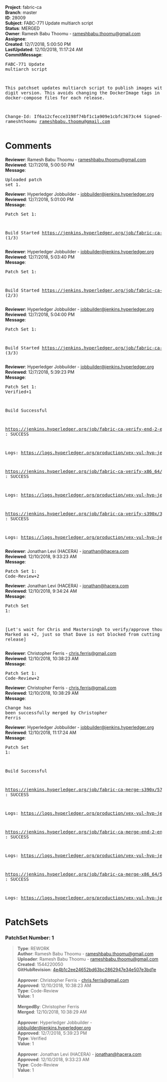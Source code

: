 <strong>Project</strong>: fabric-ca<br><strong>Branch</strong>: master<br><strong>ID</strong>: 28009<br><strong>Subject</strong>: FABC-771 Update multiarch script<br><strong>Status</strong>: MERGED<br><strong>Owner</strong>: Ramesh Babu Thoomu - rameshbabu.thoomu@gmail.com<br><strong>Assignee</strong>:<br><strong>Created</strong>: 12/7/2018, 5:00:50 PM<br><strong>LastUpdated</strong>: 12/10/2018, 11:17:24 AM<br><strong>CommitMessage</strong>:<br><pre>FABC-771 Update multiarch script

This patchset updates multiarch script to publish images
with two digit version. This avoids changing the DockerImage tags
in SDK docker-compose files for each release.

Change-Id: If6a12cfecce3198f74bf1c1a909e1cbfc3673c44
Signed-off-by: rameshthoomu <rameshbabu.thoomu@gmail.com>
</pre><h1>Comments</h1><strong>Reviewer</strong>: Ramesh Babu Thoomu - rameshbabu.thoomu@gmail.com<br><strong>Reviewed</strong>: 12/7/2018, 5:00:50 PM<br><strong>Message</strong>: <pre>Uploaded patch set 1.</pre><strong>Reviewer</strong>: Hyperledger Jobbuilder - jobbuilder@jenkins.hyperledger.org<br><strong>Reviewed</strong>: 12/7/2018, 5:01:00 PM<br><strong>Message</strong>: <pre>Patch Set 1:

Build Started https://jenkins.hyperledger.org/job/fabric-ca-verify-s390x/3588/ (1/3)</pre><strong>Reviewer</strong>: Hyperledger Jobbuilder - jobbuilder@jenkins.hyperledger.org<br><strong>Reviewed</strong>: 12/7/2018, 5:03:40 PM<br><strong>Message</strong>: <pre>Patch Set 1:

Build Started https://jenkins.hyperledger.org/job/fabric-ca-verify-end-2-end-x86_64/902/ (2/3)</pre><strong>Reviewer</strong>: Hyperledger Jobbuilder - jobbuilder@jenkins.hyperledger.org<br><strong>Reviewed</strong>: 12/7/2018, 5:04:00 PM<br><strong>Message</strong>: <pre>Patch Set 1:

Build Started https://jenkins.hyperledger.org/job/fabric-ca-verify-x86_64/3486/ (3/3)</pre><strong>Reviewer</strong>: Hyperledger Jobbuilder - jobbuilder@jenkins.hyperledger.org<br><strong>Reviewed</strong>: 12/7/2018, 5:39:23 PM<br><strong>Message</strong>: <pre>Patch Set 1: Verified+1

Build Successful 

https://jenkins.hyperledger.org/job/fabric-ca-verify-end-2-end-x86_64/902/ : SUCCESS

Logs: https://logs.hyperledger.org/production/vex-yul-hyp-jenkins-3/fabric-ca-verify-end-2-end-x86_64/902

https://jenkins.hyperledger.org/job/fabric-ca-verify-x86_64/3486/ : SUCCESS

Logs: https://logs.hyperledger.org/production/vex-yul-hyp-jenkins-3/fabric-ca-verify-x86_64/3486

https://jenkins.hyperledger.org/job/fabric-ca-verify-s390x/3588/ : SUCCESS

Logs: https://logs.hyperledger.org/production/vex-yul-hyp-jenkins-3/fabric-ca-verify-s390x/3588</pre><strong>Reviewer</strong>: Jonathan Levi (HACERA) - jonathan@hacera.com<br><strong>Reviewed</strong>: 12/10/2018, 9:33:23 AM<br><strong>Message</strong>: <pre>Patch Set 1: Code-Review+2</pre><strong>Reviewer</strong>: Jonathan Levi (HACERA) - jonathan@hacera.com<br><strong>Reviewed</strong>: 12/10/2018, 9:34:24 AM<br><strong>Message</strong>: <pre>Patch Set 1:

[Let's wait for Chris and Mastersingh to verify/approve though. Marked as +2, just so that Dave is not blocked from cutting the release]</pre><strong>Reviewer</strong>: Christopher Ferris - chris.ferris@gmail.com<br><strong>Reviewed</strong>: 12/10/2018, 10:38:23 AM<br><strong>Message</strong>: <pre>Patch Set 1: Code-Review+2</pre><strong>Reviewer</strong>: Christopher Ferris - chris.ferris@gmail.com<br><strong>Reviewed</strong>: 12/10/2018, 10:38:29 AM<br><strong>Message</strong>: <pre>Change has been successfully merged by Christopher Ferris</pre><strong>Reviewer</strong>: Hyperledger Jobbuilder - jobbuilder@jenkins.hyperledger.org<br><strong>Reviewed</strong>: 12/10/2018, 11:17:24 AM<br><strong>Message</strong>: <pre>Patch Set 1:

Build Successful 

https://jenkins.hyperledger.org/job/fabric-ca-merge-s390x/578/ : SUCCESS

Logs: https://logs.hyperledger.org/production/vex-yul-hyp-jenkins-3/fabric-ca-merge-s390x/578

https://jenkins.hyperledger.org/job/fabric-ca-merge-end-2-end-x86_64/173/ : SUCCESS

Logs: https://logs.hyperledger.org/production/vex-yul-hyp-jenkins-3/fabric-ca-merge-end-2-end-x86_64/173

https://jenkins.hyperledger.org/job/fabric-ca-merge-x86_64/578/ : SUCCESS

Logs: https://logs.hyperledger.org/production/vex-yul-hyp-jenkins-3/fabric-ca-merge-x86_64/578</pre><h1>PatchSets</h1><h3>PatchSet Number: 1</h3><blockquote><strong>Type</strong>: REWORK<br><strong>Author</strong>: Ramesh Babu Thoomu - rameshbabu.thoomu@gmail.com<br><strong>Uploader</strong>: Ramesh Babu Thoomu - rameshbabu.thoomu@gmail.com<br><strong>Created</strong>: 1544220050<br><strong>GitHubRevision</strong>: [4e4b1c2ee24652bd63bc2862947e34e507e3bd1e](https://github.com/hyperledger/fabric-ca/commit/4e4b1c2ee24652bd63bc2862947e34e507e3bd1e)<br><br><strong>Approver</strong>: Christopher Ferris - chris.ferris@gmail.com<br><strong>Approved</strong>: 12/10/2018, 10:38:23 AM<br><strong>Type</strong>: Code-Review<br><strong>Value</strong>: 1<br><br><strong>MergedBy</strong>: Christopher Ferris<br><strong>Merged</strong>: 12/10/2018, 10:38:29 AM<br><br><strong>Approver</strong>: Hyperledger Jobbuilder - jobbuilder@jenkins.hyperledger.org<br><strong>Approved</strong>: 12/7/2018, 5:39:23 PM<br><strong>Type</strong>: Verified<br><strong>Value</strong>: 1<br><br><strong>Approver</strong>: Jonathan Levi (HACERA) - jonathan@hacera.com<br><strong>Approved</strong>: 12/10/2018, 9:33:23 AM<br><strong>Type</strong>: Code-Review<br><strong>Value</strong>: 1<br><br></blockquote>